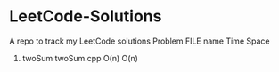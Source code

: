 # LeetCode-Solutions
A repo to track my LeetCode solutions
Problem         FILE name                  Time        Space
1) twoSum       twoSum.cpp                 O(n)        O(n)